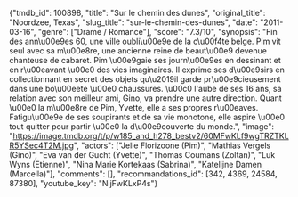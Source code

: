 {"tmdb_id": 100898, "title": "Sur le chemin des dunes", "original_title": "Noordzee, Texas", "slug_title": "sur-le-chemin-des-dunes", "date": "2011-03-16", "genre": ["Drame / Romance"], "score": "7.3/10", "synopsis": "Fin des ann\u00e9es 60, une ville oubli\u00e9e de la c\u00f4te belge. Pim vit seul avec sa m\u00e8re, une ancienne reine de beaut\u00e9 devenue chanteuse de cabaret. Pim \u00e9gaie ses journ\u00e9es en dessinant et en r\u00eavant \u00e0 des vies imaginaires. Il exprime ses d\u00e9sirs en collectionnant en secret des objets qu\u2019il garde pr\u00e9cieusement dans une bo\u00eete \u00e0 chaussures. \u00c0 l'aube de ses 16 ans, sa relation avec son meilleur ami, Gino, va prendre une autre direction. Quant \u00e0 la m\u00e8re de Pim, Yvette, elle a ses propres r\u00eaves. Fatigu\u00e9e de ses soupirants et de sa vie monotone, elle aspire \u00e0 tout quitter pour partir \u00e0 la d\u00e9couverte du monde.", "image": "https://image.tmdb.org/t/p/w185_and_h278_bestv2/60MFwKLf9wgTRZTKLR5YSec4T2M.jpg", "actors": ["Jelle Florizoone (Pim)", "Mathias Vergels (Gino)", "Eva van der Gucht (Yvette)", "Thomas Coumans (Zoltan)", "Luk Wyns (Etienne)", "Nina Marie Kortekaas (Sabrina)", "Katelijne Damen (Marcella)"], "comments": [], "recommandations_id": [342, 4369, 24584, 87380], "youtube_key": "NijFwKLxP4s"}